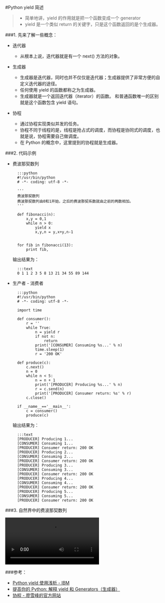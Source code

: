 #Python yield 简述

> * 简单地讲，yield 的作用就是把一个函数变成一个 generator
> * yield 是一个类似 return 的关键字，只是这个函数返回的是个生成器。

###1. 先来了解一些概念：

* 迭代器

    * 从根本上说，迭代器就是有一个 next() 方法的对象。

* 生成器

    * 生成器是迭代器，同时也并不仅仅是迭代器；生成器提供了非常方便的自定义迭代器的途径。
    * 任何使用 yield 的函数都称之为生成器。
    * 生成器就是一个返回迭代器（iterator）的函数。 和普通函数唯一的区别就是这个函数包含 yield 语句。

* 协程

    * 通过协程实现类似并发的任务。
    * 协程不同于线程的是，线程是抢占式的调度，而协程是协同式的调度，也就是说，协程需要自己做调度。
    * 在 Python 的概念中，这里提到的协程就是生成器。

###2. 代码示例

* 费波那契数列

        :::python
        #!/usr/bin/python
        # -*- coding: utf-8 -*-

        '''
        费波那契数列
        费波那契数列由0和1开始，之后的费波那契系数就由之前的两数相加。
        '''

        def fibonacci(n):
            x,y = 0,1
            while n > 0:
                yield x
                x,y,n = y,x+y,n-1


        for fib in fibonacci(13):
            print fib,

    输出结果为：

        :::text
        0 1 1 2 3 5 8 13 21 34 55 89 144

* 生产者 - 消费者

        :::python
        #!/usr/bin/python
        # -*- coding: utf-8 -*-

        import time

        def consumer():
            r = ''
            while True:
                n = yield r
                if not n:
                    return
                print('[CONSUMER] Consuming %s...' % n)
                time.sleep(1)
                r = '200 OK'

        def produce(c):
            c.next()
            n = 0
            while n < 5:
                n = n + 1
                print('[PRODUCER] Producing %s...' % n)
                r = c.send(n)
                print('[PRODUCER] Consumer return: %s' % r)
            c.close()

        if __name__=='__main__':
            c = consumer()
            produce(c)

    输出结果为：

        :::text
        [PRODUCER] Producing 1...
        [CONSUMER] Consuming 1...
        [PRODUCER] Consumer return: 200 OK
        [PRODUCER] Producing 2...
        [CONSUMER] Consuming 2...
        [PRODUCER] Consumer return: 200 OK
        [PRODUCER] Producing 3...
        [CONSUMER] Consuming 3...
        [PRODUCER] Consumer return: 200 OK
        [PRODUCER] Producing 4...
        [CONSUMER] Consuming 4...
        [PRODUCER] Consumer return: 200 OK
        [PRODUCER] Producing 5...
        [CONSUMER] Consuming 5...
        [PRODUCER] Consumer return: 200 OK

###3. 自然界中的费波那契数列

<video controls="controls" autoplay="autoplay">
  <source src="http://www.qjwgg.com/static/src/fibonacci.mp4" type="video/mp4">
Your browser does not support the video tag.
</video>

###参考：

* [Python yield 使用浅析 - IBM](http://www.ibm.com/developerworks/cn/opensource/os-cn-python-yield/)
* [提高你的 Python: 解释 yield 和 Generators（生成器）](http://www.oschina.net/translate/improve-your-python-yield-and-generators-explained)
* [协程 - 廖雪峰的官方网站](http://www.liaoxuefeng.com/wiki/001374738125095c955c1e6d8bb493182103fac9270762a000/0013868328689835ecd883d910145dfa8227b539725e5ed000)